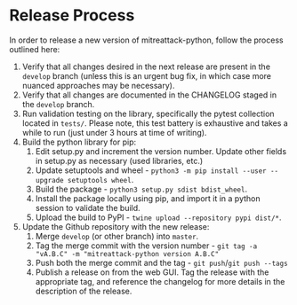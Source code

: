# Release Process

In order to release a new version of mitreattack-python, follow the process outlined here:

1. Verify that all changes desired in the next release are present in the `develop` branch (unless this is an urgent bug fix, in which case more nuanced approaches may be necessary).
2. Verify that all changes are documented in the CHANGELOG staged in the `develop` branch.
3. Run validation testing on the library, specifically the pytest collection located in `tests/`. Please note, this test battery is exhaustive and takes a while to run (just under 3 hours at time of writing).
4. Build the python library for pip:
   1. Edit setup.py and increment the version number. Update other fields in setup.py as necessary (used libraries, etc.)
   2. Update setuptools and wheel - `python3 -m pip install --user --upgrade setuptools wheel`.
   3. Build the package - `python3 setup.py sdist bdist_wheel`.
   4. Install the package locally using pip, and import it in a python session to validate the build.
   5. Upload the build to PyPI - `twine upload --repository pypi dist/*`.
5. Update the Github repository with the new release:
   1. Merge `develop` (or other branch) into `master`.
   2. Tag the merge commit with the version number - `git tag -a "vA.B.C" -m "mitreattack-python version A.B.C"`
   3. Push both the merge commit and the tag - `git push`/`git push --tags`
   4. Publish a release on from the web GUI. Tag the release with the appropriate tag, and reference the changelog for more details in the description of the release.
